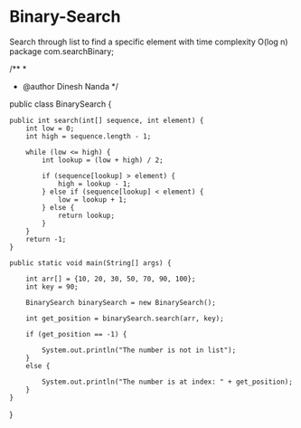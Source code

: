 # Binary-Search
Search through list to find a specific element with time complexity O(log n)
package com.searchBinary;

/**
 *
 * @author Dinesh Nanda
 */

public class BinarySearch {

    public int search(int[] sequence, int element) {
        int low = 0;
        int high = sequence.length - 1;

        while (low <= high) {
            int lookup = (low + high) / 2;

            if (sequence[lookup] > element) {
                high = lookup - 1;
            } else if (sequence[lookup] < element) {
                low = lookup + 1;
            } else {
                return lookup;
            }
        }
        return -1;
    }

    public static void main(String[] args) {

        int arr[] = {10, 20, 30, 50, 70, 90, 100};
        int key = 90;

        BinarySearch binarySearch = new BinarySearch();

        int get_position = binarySearch.search(arr, key);
        
        if (get_position == -1) {
            
            System.out.println("The number is not in list");
        } 
        else {
            
            System.out.println("The number is at index: " + get_position);
        }
    }
    
}
